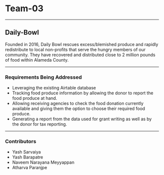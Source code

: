# Team-03
---
## Daily-Bowl

Founded in 2016, Daily Bowl rescues excess/blemished produce and rapidly redistribute to local non-profits that serve the hungry members of our community. They have recovered and distributed close to 2 million pounds of food within Alameda County.

---
### Requirements Being Addressed
- Leveraging the existing Airtable database
- Tracking food produce information by allowing the donor to report the food produce at hand.
- Allowing receiving agencies to check the food donation currently available and giving them the option to choose their required food produce. 
- Generating a report from the data used for grant writing as well as by the donor for tax reporting.

---
### Contributors
- Yash Sarvaiya
- Yash Barapatre
- Naveem Narayana Meyyappan
- Atharva Paranjpe